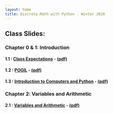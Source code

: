```yaml
---
layout: home
title: Discrete Math with Python - Winter 2020
---
```


## Class Slides:

### Chapter 0 & 1: Introduction

#### 1.1 : [Class Expectations](Slides/01_Introduction/Introduction%20to%20the%20Course.html) - [(pdf)](Slides/01_Introduction/Introduction%20to%20the%20Course.pdf)

#### 1.2 : [POGIL](Slids/../Slides/01_Introduction/Introduction%20to%20POGIL.html) - [(pdf)](Slides/01_Introduction/Introduction%20to%20POGIL.pdf)

#### 1.3 : [Introduction to Computers and Python](Slides/01_Introduction/Introduction%20to%20Computers%20and%20Python.html) - [(pdf)](Slides/01_Introduction/Introduction%20to%20Computers%20and%20Python.pdf)

### Chapter 2: Variables and Arithmetic

#### 2.1 : [Variables and Arithmetic](Slides/02_Variables%20and%20Arithmetic/Chapter%202.html) - [(pdf)](Slides/02_Variables%20and%20Arithmetic/Chapter%202.pdf)